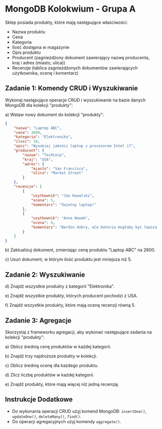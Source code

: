 
# MongoDB Kolokwium - Grupa A


Sklep posiada produkty, które mają następujące właściwości:
- Nazwa produktu
- Cena
- Kategoria
- Ilość dostępna w magazynie
- Opis produktu
- Producent (zagnieżdżony dokument zawierający nazwę producenta, kraj i adres (miasto, ulica))
- Recenzje (tablica zagnieżdżonych dokumentów zawierających użytkownika, ocenę i komentarz)


## Zadanie 1: Komendy CRUD i Wyszukiwanie

Wykonaj następujące operacje CRUD i wyszukiwanie na bazie danych MongoDB dla kolekcji "produkty":

a) Wstaw nowy dokument do kolekcji "produkty":
```json
{
    "nazwa": "Laptop ABC",
    "cena": 3000,
    "kategoria": "Elektronika",
    "ilosc": 10,
    "opis": "Wysokiej jakości laptop z procesorem Intel i7",
    "producent": {
        "nazwa": "TechCorp",
        "kraj": "USA",
        "adres": {
            "miasto": "San Francisco",
            "ulica": "Market Street"
        }
    },
    "recenzje": [
        {
            "uzytkownik": "Jan Kowalski",
            "ocena": 5,
            "komentarz": "Świetny laptop!"
        },
        {
            "uzytkownik": "Anna Nowak",
            "ocena": 4,
            "komentarz": "Bardzo dobry, ale bateria mogłaby być lepsza."
        }
    ]
}
```

b) Zaktualizuj dokument, zmieniając cenę produktu "Laptop ABC" na 2800.

c) Usuń dokument, w którym ilość produktu jest mniejsza niż 5.

## Zadanie 2: Wyszukiwanie

d) Znajdź wszystkie produkty z kategorii "Elektronika".

e) Znajdź wszystkie produkty, których producent pochodzi z USA.

f) Znajdź wszystkie produkty, które mają ocenę recenzji równą 5.

## Zadanie 3: Agregacje

Skorzystaj z frameworku agregacji, aby wykonać następujące zadania na kolekcji "produkty":

a) Oblicz średnią cenę produktów w każdej kategorii.

b) Znajdź trzy najdroższe produkty w kolekcji.

c) Oblicz średnią ocenę dla każdego produktu.

d) Zlicz liczbę produktów w każdej kategorii.

e) Znajdź produkty, które mają więcej niż jedną recenzję.

## Instrukcje Dodatkowe

- Do wykonania operacji CRUD użyj komend MongoDB: `insertOne()`, `updateOne()`, `deleteMany()`, `find()`.
- Do operacji agregacyjnych użyj komendy `aggregate()`.
